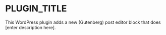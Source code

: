 # PLUGIN_TITLE

This WordPress plugin adds a new (Gutenberg) post editor block that does [enter description here].

